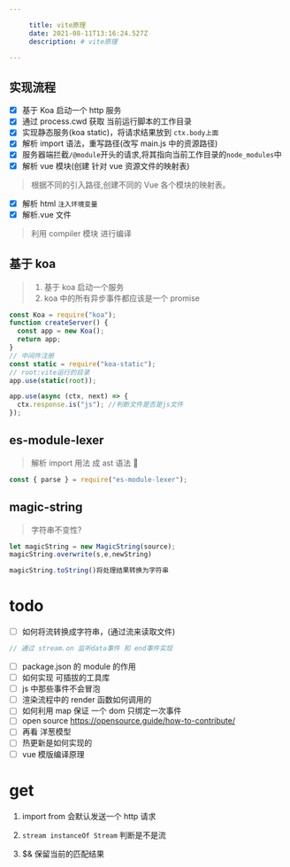 ```yaml
---

     title: vite原理
     date: 2021-08-11T13:16:24.527Z
     description: # vite原理

---
```


## 实现流程

- [x] 基于 Koa 启动一个 http 服务
- [x] 通过 process.cwd 获取 当前运行脚本的工作目录
- [x] 实现静态服务(koa static)，将请求结果放到 `ctx.body上面`
- [x] 解析 import 语法，重写路径(改写 main.js 中的资源路径)
- [x] 服务器端拦截`/@module`开头的请求,将其指向当前工作目录的`node_modules`中
- [x] 解析 vue 模块(创建 针对 vue 资源文件的映射表)

> 根据不同的引入路径,创建不同的 Vue 各个模块的映射表。

- [x] 解析 html `注入环境变量`
- [x] 解析.vue 文件

> 利用 compiler 模块 进行编译

## 基于 koa

> 1. 基于 koa 启动一个服务
> 2. koa 中的所有异步事件都应该是一个 promise

```js
const Koa = require("koa");
function createServer() {
  const app = new Koa();
  return app;
}
// 中间件注册
const static = require("koa-static");
// root:vite运行的目录
app.use(static(root));

app.use(async (ctx, next) => {
  ctx.response.is("js"); //判断文件是否是js文件
});
```

## es-module-lexer

> 解析 import 用法 成 ast 语法 🌲

```js
const { parse } = require("es-module-lexer");
```

## magic-string

> 字符串不变性?

```js
let magicString = new MagicString(source);
magicString.overwrite(s,e,newString)

magicString.toString()将处理结果转换为字符串
```

# todo

- [ ] 如何将流转换成字符串，(通过流来读取文件)

```js
// 通过 stream.on 监听data事件 和 end事件实现
```

- [ ] package.json 的 module 的作用
- [ ] 如何实现 可插拔的工具库
- [ ] js 中那些事件不会冒泡
- [ ] 渲染流程中的 render 函数如何调用的
- [ ] 如何利用 map 保证 一个 dom 只绑定一次事件
- [ ] open source https://opensource.guide/how-to-contribute/
- [ ] 再看 洋葱模型
- [ ] 热更新是如何实现的
- [ ] vue 模版编译原理

# get

1. import from 会默认发送一个 http 请求

2. `stream instanceOf Stream` 判断是不是流

3. $& 保留当前的匹配结果
